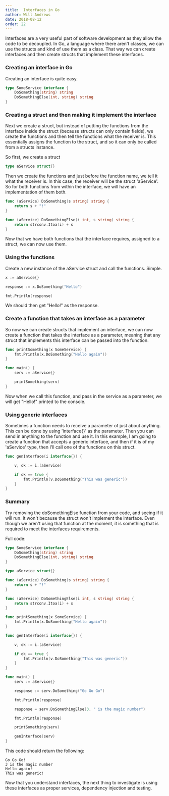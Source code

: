```yaml
---
title:  Interfaces in Go
author: Will Andrews
date: 2018-08-12
order: 22
---
```


Interfaces are a very useful part of software development as they allow the code to be decoupled. In Go, a language where there aren't classes, we can use the structs and kind of use them as a class. That way we can create interfaces and then create structs that implement these interfaces.

### Creating an interface in Go

Creating an interface is quite easy. 

```go
type SomeService interface {
    DoSomething(string) string
    DoSomethingElse(int, string) string
}
```

### Creating a struct and then making it implement the interface

Next we create a struct, but instead of putting the functions from the interface inside the struct (because structs can only contain fields), we create the functions and then tell the functions what the receiver is. This essentially assigns the function to the struct, and so it can only be called from a structs instance.

So first, we create a struct
```go
type aService struct{}
```

Then we create the functions and just before the function name, we tell it what the receiver is. In this case, the receiver will be the struct 'aService'. So for both functions from within the interface, we will have an implementation of them both.
```go
func (aService) DoSomething(s string) string {
    return s + "!"
}

func (aService) DoSomethingElse(i int, s string) string {
    return strconv.Itoa(i) + s
}
```

Now that we have both functions that the interface requires, assigned to a struct, we can now use them.

### Using the functions 

Create a new instance of the aService struct and call the functions. Simple.

```go
x := aService{}

response := x.DoSomething("Hello")

fmt.Println(response)
```

We should then get "Hello!" as the response.

### Create a function that takes an interface as a parameter

So now we can create structs that implement an interface, we can now create a function that takes the interface as a parameter, meaning that any struct that implements this interface can be passed into the function.

```go
func printSomething(x SomeService) {
    fmt.Println(x.DoSomething("Hello again"))
}

func main() {
    serv := aService{}

    printSomething(serv)
}
```

Now when we call this function, and pass in the service as a parameter, we will get "Hello!" printed to the console.

### Using generic interfaces

Sometimes a function needs to receive a parameter of just about anything. This can be done by using 'interface{}' as the parameter. Then you can send in anything to the function and use it. In this example, I am going to create a function that accepts a generic interface, and then if it is of my 'aService' type, then I'll call one of the functions on this struct.

```go
func genInterface(i interface{}) {

	v, ok := i.(aService)

	if ok == true {
		fmt.Println(v.DoSomething("This was generic"))
	}
}

```

### Summary

Try removing the doSomethingElse function from your code, and seeing if it will run. It won't because the struct won't implement the interface. Even though we aren't using that function at the moment, it is something that is required to meet the interfaces requirements.

Full code:

```go
type SomeService interface {
    DoSomething(string) string
    DoSomethingElse(int, string) string
}

type aService struct{}

func (aService) DoSomething(s string) string {
    return s + "!"
}

func (aService) DoSomethingElse(i int, s string) string {
    return strconv.Itoa(i) + s
}

func printSomething(x SomeService) {
    fmt.Println(x.DoSomething("Hello again"))
}

func genInterface(i interface{}) {

	v, ok := i.(aService)

	if ok == true {
		fmt.Println(v.DoSomething("This was generic"))
	}
}

func main() {
    serv := aService{}

    response := serv.DoSomething("Go Go Go")

    fmt.Println(response)

    response = serv.DoSomethingElse(3, " is the magic number")

    fmt.Println(response)

    printSomething(serv)

    genInterface(serv)
}
```
This code should return the following:
```
Go Go Go!
3 is the magic number
Hello again!
This was generic!
```

Now that you understand interfaces, the next thing to investigate is using these interfaces as proper services, dependency injection and testing.